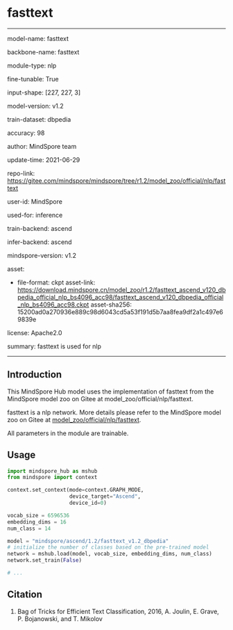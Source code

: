 # fasttext

---

model-name: fasttext

backbone-name: fasttext

module-type: nlp

fine-tunable: True

input-shape: [227, 227, 3]

model-version: v1.2

train-dataset: dbpedia

accuracy: 98

author: MindSpore team

update-time: 2021-06-29

repo-link: <https://gitee.com/mindspore/mindspore/tree/r1.2/model_zoo/official/nlp/fasttext>

user-id: MindSpore

used-for: inference

train-backend: ascend

infer-backend: ascend

mindspore-version: v1.2

asset:

-
    file-format: ckpt
    asset-link: <https://download.mindspore.cn/model_zoo/r1.2/fasttext_ascend_v120_dbpedia_official_nlp_bs4096_acc98/fasttext_ascend_v120_dbpedia_official_nlp_bs4096_acc98.ckpt>
    asset-sha256: 15200ad0a270936e889c98d6043cd5a53f191d5b7aa8fea9df2a1c497e69839e

license: Apache2.0

summary: fasttext is used for nlp

---

## Introduction

This MindSpore Hub model uses the implementation of fasttext from the MindSpore model zoo on Gitee at model_zoo/official/nlp/fasttext.

fasttext is a nlp network. More details please refer to the MindSpore model zoo on Gitee at [model_zoo/official/nlp/fasttext](https://gitee.com/mindspore/mindspore/blob/r1.2/model_zoo/official/nlp/fasttext/README.md).

All parameters in the module are trainable.

## Usage

```python
import mindspore_hub as mshub
from mindspore import context

context.set_context(mode=context.GRAPH_MODE,
                    device_target="Ascend",
                    device_id=0)

vocab_size = 6596536
embedding_dims = 16
num_class = 14

model = "mindspore/ascend/1.2/fasttext_v1.2_dbpedia"
# initialize the number of classes based on the pre-trained model
network = mshub.load(model, vocab_size, embedding_dims, num_class)
network.set_train(False)

# ...
```

## Citation

1. Bag of Tricks for Efficient Text Classification, 2016, A. Joulin, E. Grave, P. Bojanowski, and T. Mikolov
